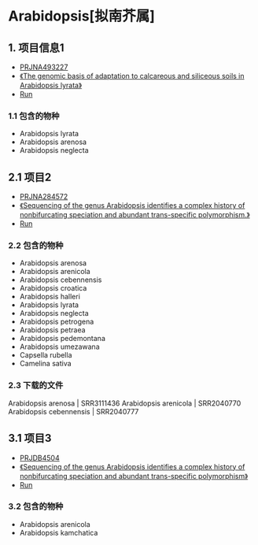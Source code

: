 # Arabidopsis[拟南芥属]

## 1. 项目信息1
+ [PRJNA493227](https://www.ncbi.nlm.nih.gov/bioproject/PRJNA493227)
+ [《The genomic basis of adaptation to calcareous and siliceous soils in Arabidopsis lyrata》](https://onlinelibrary.wiley.com/doi/full/10.1111/mec.14930)
+ [Run](https://trace.ncbi.nlm.nih.gov/Traces/study/?acc=PRJNA493227&go=go)

### 1.1 包含的物种
+ Arabidopsis lyrata
+ Arabidopsis arenosa
+ Arabidopsis neglecta

## 2.1 项目2
+ [PRJNA284572](https://www.ncbi.nlm.nih.gov/bioproject/?term=PRJNA284572)
+ [《Sequencing of the genus Arabidopsis identifies a complex history of nonbifurcating speciation and abundant trans-specific polymorphism.》](https://www.nature.com/articles/ng.3617)
+ [Run](https://trace.ncbi.nlm.nih.gov/Traces/study/?acc=PRJNA284572&go=go)

### 2.2 包含的物种
+ Arabidopsis arenosa
+ Arabidopsis arenicola
+ Arabidopsis cebennensis
+ Arabidopsis croatica
+ Arabidopsis halleri
+ Arabidopsis lyrata
+ Arabidopsis neglecta
+ Arabidopsis petrogena
+ Arabidopsis petraea
+ Arabidopsis pedemontana
+ Arabidopsis umezawana
+ Capsella rubella
+ Camelina sativa

### 2.3 下载的文件

Arabidopsis arenosa   | SRR3111436
Arabidopsis arenicola | SRR2040770
Arabidopsis cebennensis | SRR2040777


## 3.1 项目3
+ [PRJDB4504](https://www.ncbi.nlm.nih.gov/bioproject/?term=PRJDB4504)
+ [《Sequencing of the genus Arabidopsis identifies a complex history of nonbifurcating speciation and abundant trans-specific polymorphism》](https://www.nature.com/articles/ng.3617)
+ [Run](https://trace.ncbi.nlm.nih.gov/Traces/study/?acc=PRJDB4504&go=go)

### 3.2 包含的物种
+ Arabidopsis arenicola
+ Arabidopsis kamchatica

